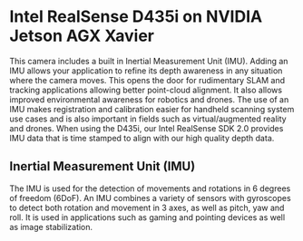 # Intel RealSense D435i on NVIDIA Jetson AGX Xavier

This camera includes a built in Inertial Measurement Unit (IMU). Adding an IMU allows your application to refine its depth awareness in any situation where the camera moves. This opens the door for rudimentary SLAM and tracking applications allowing better point-cloud alignment. It also allows improved environmental awareness for robotics and drones. The use of an IMU makes registration and calibration easier for handheld scanning system use cases and is also important in fields such as virtual/augmented reality and drones. When using the D435i, our Intel RealSense SDK 2.0 provides IMU data that is time stamped to align with our high quality depth data.

## Inertial Measurement Unit (IMU)
The IMU is used for the detection of movements and rotations in 6 degrees of freedom (6DoF). An IMU combines a variety of sensors with gyroscopes to detect both rotation and movement in 3 axes, as well as pitch, yaw and roll. It is used in applications such as gaming and pointing devices as well as image stabilization.
